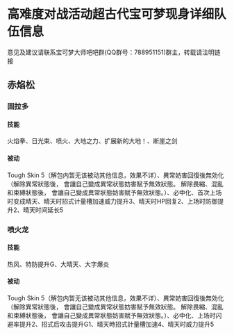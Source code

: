 # 高难度对战活动超古代宝可梦现身详细队伍信息
意见及建议请联系宝可梦大师吧吧群(QQ群号：788951151)群主，转载请注明链接
## 赤焰松
### 固拉多
#### 技能
火焰拳、日光束、喷火、大地之力、扩展新的大地！、断崖之剑
#### 被动
Tough Skin 5（解包内暂无该被动其他信息，效果不详）、異常妨害回復後無効化（解除異常狀態後，
會讓自己變成異常狀態妨害賦予無效狀態。
解除畏縮、混亂和束縛狀態後，
會讓自己變成異常狀態妨害賦予無效狀態。）、必中化、首次上场时变成晴天、晴天时招式计量槽加速威力提升3、晴天时HP回复2、上场时防御提升2、晴天时间延长5
### 喷火龙
#### 技能
热风、特防提升G、大晴天、大字爆炎
#### 被动
Tough Skin 5（解包内暂无该被动其他信息，效果不详）、異常妨害回復後無効化（解除異常狀態後，
會讓自己變成異常狀態妨害賦予無效狀態。
解除畏縮、混亂和束縛狀態後，
會讓自己變成異常狀態妨害賦予無效狀態。）、必中化、上场时闪避率提升2、招式后攻击提升G1、晴天時招式計量槽加速4、晴天时威力提升5
